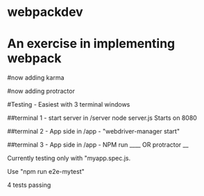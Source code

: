 # webpackdev

# An exercise in implementing webpack

#now adding karma

#now adding protractor

#Testing - Easiest with 3 terminal windows

##terminal 1 - start server in /server  node server.js  Starts on 8080

##terminal 2 - App side in /app  - "webdriver-manager start" 

##terminal 3 - App side in /app  - NPM run ____  OR  protractor __
 
Currently testing only with "myapp.spec.js.

Use "npm run e2e-mytest"

4 tests passing
